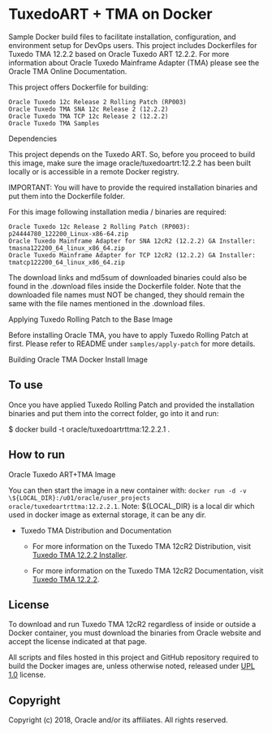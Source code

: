 
TuxedoART + TMA on Docker
===============
Sample Docker build files to facilitate installation, configuration, and environment setup for DevOps users. This project includes Dockerfiles for Tuxedo TMA 12.2.2 based on Oracle Tuxedo ART 12.2.2. For more information about Oracle Tuxedo Mainframe Adapter (TMA) please see the Oracle TMA Online Documentation.

This project offers Dockerfile for building:

    Oracle Tuxedo 12c Release 2 Rolling Patch (RP003)
    Oracle Tuxedo TMA SNA 12c Release 2 (12.2.2)
    Oracle Tuxedo TMA TCP 12c Release 2 (12.2.2)
    Oracle Tuxedo TMA Samples

Dependencies

This project depends on the Tuxedo ART. So, before you proceed to build this image, make sure the image oracle/tuxedoartrt:12.2.2 has been built locally or is accessible in a remote Docker registry.

IMPORTANT: You will have to provide the required installation binaries and put them into the Dockerfile folder.

For this image following installation media / binaries are required:

    Oracle Tuxedo 12c Release 2 Rolling Patch (RP003): p24444780_122200_Linux-x86-64.zip
    Oracle Tuxedo Mainframe Adapter for SNA 12cR2 (12.2.2) GA Installer: tmasna122200_64_linux_x86_64.zip
    Oracle Tuxedo Mainframe Adapter for TCP 12cR2 (12.2.2) GA Installer: tmatcp122200_64_linux_x86_64.zip

The download links and md5sum of downloaded binaries could also be found in the .download files inside the Dockerfile folder. Note that the downloaded file names must NOT be changed, they should remain the same with the file names mentioned in the .download files.

Applying Tuxedo Rolling Patch to the Base Image

Before installing Oracle TMA, you have to apply Tuxedo Rolling Patch at first. Please refer to README under `samples/apply-patch` for more details.

Building Oracle TMA Docker Install Image
## To use
Once you have applied Tuxedo Rolling Patch and provided the installation binaries and put them into the correct folder, go into it and run:

$ docker build -t oracle/tuxedoartrttma:12.2.2.1 .

## How to run
Oracle Tuxedo ART+TMA Image

You can then start the image in a new container with: ``docker run -d -v \${LOCAL_DIR}:/u01/oracle/user_projects oracle/tuxedoartrttma:12.2.2.1``.
Note: \${LOCAL_DIR} is a local dir which used in docker image as external storage, it can be any dir.

 * Tuxedo TMA Distribution and Documentation
   - For more information on the Tuxedo TMA 12cR2 Distribution, visit [Tuxedo TMA 12.2.2 Installer](http://www.oracle.com/technetwork/middleware/tuxedo/downloads/index.html).

   - For more information on the Tuxedo TMA 12cR2 Documentation, visit [Tuxedo TMA 12.2.2](http://docs.oracle.com/cd/E72452_01/tuxedo/docs1222/interm/mainfrm.html).

## License
To download and run Tuxedo TMA 12cR2 regardless of inside or outside a Docker container, you must download the binaries from Oracle website and accept the license indicated at that page.

All scripts and files hosted in this project and GitHub repository required to build the Docker images are, unless otherwise noted, released under [UPL 1.0](https://oss.oracle.com/licenses/upl/) license.

## Copyright
Copyright (c) 2018, Oracle and/or its affiliates. All rights reserved.
